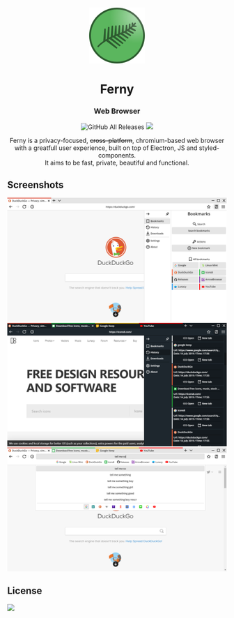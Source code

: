 <p align="center">
  <img src="/imgs/icon128.png">
</p>
<h1 align="center">Ferny</h1>
<h3 align="center">Web Browser</h3>

<p align="center">
  <img alt="GitHub All Releases" src="https://img.shields.io/github/downloads/ModuleArt/ferny/total">
  <a href="https://app.fossa.com/projects/git%2Bgithub.com%2FModuleArt%2Fferny?ref=badge_shield" alt="FOSSA Status">
    <img src="https://app.fossa.com/api/projects/git%2Bgithub.com%2FModuleArt%2Fferny.svg?type=shield"/>
  </a>
</p>

<p align="center">
  Ferny is a privacy-focused, <strike>cross-platform</strike>, chromium-based web browser<br>
  with a greatfull user experience, built on top of Electron, JS and styled-components.<br>
  It aims to be fast, private, beautiful and functional.
</p>

<h2>Screenshots</h2>
<img src="/docs/imgs/ferny/screen1.png">
<img src="/docs/imgs/ferny/screen2.png">
<img src="/docs/imgs/ferny/screen3.png">

<h2>License</h2>
<a href="https://app.fossa.com/projects/git%2Bgithub.com%2FModuleArt%2Fferny?ref=badge_large" alt="FOSSA Status"><img src="https://app.fossa.com/api/projects/git%2Bgithub.com%2FModuleArt%2Fferny.svg?type=large"/></a>
